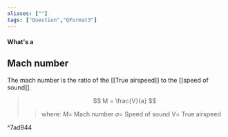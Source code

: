 ```yaml
---
aliases: [""]
tags: ["Question","QFormat3"]
---
```


#### What's a
## Mach number
The mach number is the ratio of the [[True airspeed]] to the [[speed of sound]].
> $$ M = \frac{V}{a} $$ 
>> where:
>> $M =$ Mach number
>> $a =$ Speed of sound
>> $V =$ True airspeed

^7ad944

